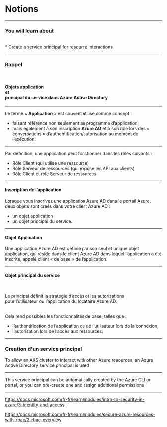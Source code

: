 # Notions


--------


### You will learn about
<br/>
* Create a service principal for resource interactions


--------


### Rappel
<br/>

#### Objets application <br/>et <br/>principal du service dans Azure Active Directory


--------


Le terme « **Application** » est souvent utilisé comme concept :
* faisant référence non seulement au programme d’application,
* mais également à son inscription **Azure AD** et à son rôle lors des « conversations »
 d’authentification/autorisation au moment de l’exécution.


--------


Par définition, une application peut fonctionner dans les rôles suivants :
* Rôle Client (qui utilise une ressource)
* Rôle Serveur de ressources (qui expose les API aux clients)
* Rôle Client et rôle Serveur de ressources


--------


#### Inscription de l’application


Lorsque vous inscrivez une application Azure AD dans le portail Azure,<br/>
deux objets sont créés dans votre client Azure AD :
* un objet application
* un objet principal du service.


--------


#### Objet Application


Une application Azure AD est définie par son seul et unique objet application, qui réside dans le client Azure AD dans lequel l’application a été inscrite, appelé client « de base » de l’application.


--------


#### Objet principal du service
<br/>

Le principal définit la stratégie d’accès et les autorisations <br/>pour l’utilisateur ou l’application du locataire Azure AD.

<br/>Cela rend possibles les fonctionnalités de base, telles que :
* l’authentification de l’application ou de l’utilisateur lors de la connexion,
* l’autorisation lors de l’accès aux ressources.


--------


### Creation d'un service principal


To allow an AKS cluster to interact with other Azure resources, an Azure Active Directory service principal is used


--------


This service principal can be automatically created by the Azure CLI or portal, or you can pre-create one and assign additional permissions


--------


https://docs.microsoft.com/fr-fr/learn/modules/intro-to-security-in-azure/3-identity-and-access

https://docs.microsoft.com/fr-fr/learn/modules/secure-azure-resources-with-rbac/2-rbac-overview
